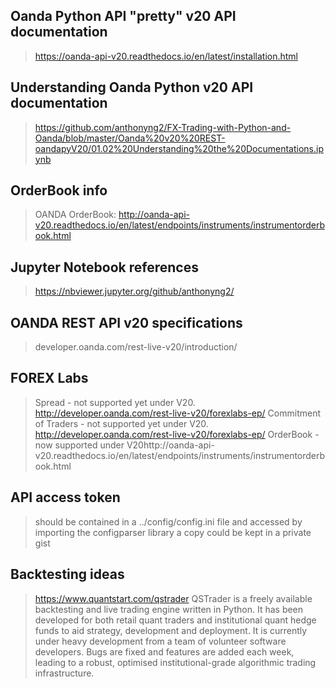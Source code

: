 ## Oanda Python API "pretty" v20 API documentation
> https://oanda-api-v20.readthedocs.io/en/latest/installation.html

## Understanding Oanda Python v20 API documentation
> https://github.com/anthonyng2/FX-Trading-with-Python-and-Oanda/blob/master/Oanda%20v20%20REST-oandapyV20/01.02%20Understanding%20the%20Documentations.ipynb

## OrderBook info
> OANDA OrderBook:
> http://oanda-api-v20.readthedocs.io/en/latest/endpoints/instruments/instrumentorderbook.html

## Jupyter Notebook references
> https://nbviewer.jupyter.org/github/anthonyng2/

## OANDA REST API v20 specifications
> developer.oanda.com/rest-live-v20/introduction/

## FOREX Labs
> Spread - not supported yet under V20. http://developer.oanda.com/rest-live-v20/forexlabs-ep/
> Commitment of Traders - not supported yet under V20. http://developer.oanda.com/rest-live-v20/forexlabs-ep/
> OrderBook - now supported under V20http://oanda-api-v20.readthedocs.io/en/latest/endpoints/instruments/instrumentorderbook.html

## API access token
> should be contained in a ../config/config.ini file and accessed by importing the configparser library
> a copy could be kept in a private gist

## Backtesting ideas
> https://www.quantstart.com/qstrader
> QSTrader is a freely available backtesting and live trading engine written in Python.
> It has been developed for both retail quant traders and institutional quant hedge funds to aid strategy,
> development and deployment. It is currently under heavy development from a team of 
> volunteer software developers. Bugs are fixed and features are added each week, 
> leading to a robust, optimised institutional-grade algorithmic trading infrastructure.